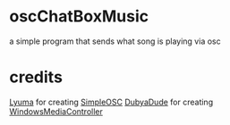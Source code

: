 # oscChatBoxMusic
a simple program that sends what song is playing via osc 

# credits
[Lyuma](https://github.com/lyuma/) for creating [SimpleOSC](https://gist.github.com/lyuma/120d2736d6963460fc641fe24c1b02f7)
[DubyaDude](https://github.com/DubyaDude/) for creating [WindowsMediaController](https://github.com/DubyaDude/WindowsMediaController)

